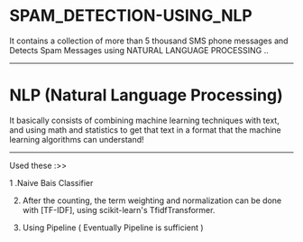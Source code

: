 # SPAM_DETECTION-USING_NLP
It contains a collection of more than 5 thousand SMS phone messages and Detects Spam Messages using NATURAL LANGUAGE PROCESSING ..

___
# NLP (Natural Language Processing)

It basically consists of combining machine learning techniques with text, and using math and statistics to get that text in a format that the machine learning algorithms can understand!


___
Used these :>>

1 .Naive Bais Classifier 

2. After the counting, the term weighting and normalization can be done with [TF-IDF], using scikit-learn's TfidfTransformer.

3. Using Pipeline ( Eventually Pipeline is sufficient )
